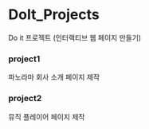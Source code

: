 # DoIt_Projects

Do it 프로젝트 (인터랙티브 웹 페이지 만들기)

### project1

파노라마 회사 소개 페이지 제작

### project2

뮤직 플레이어 페이지 제작

